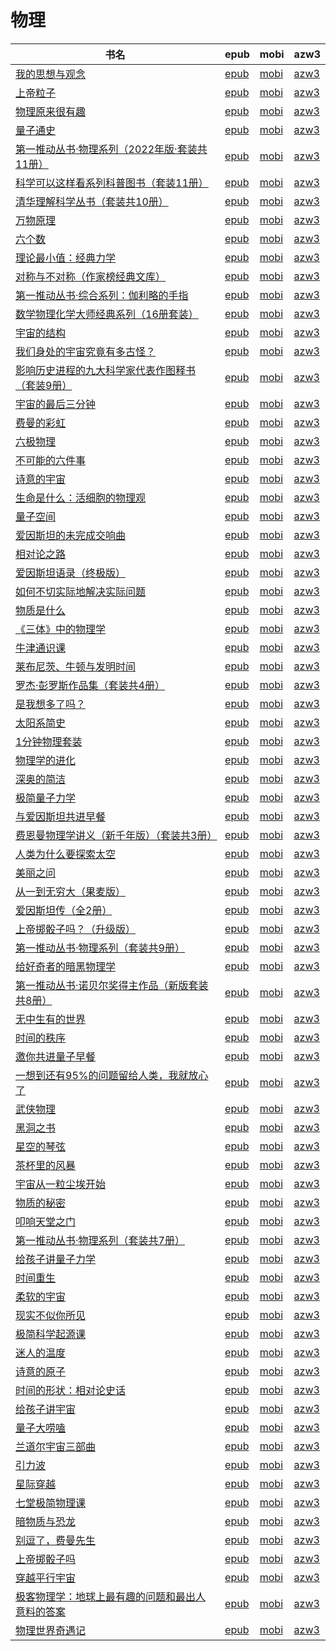 # 物理

| 书名 | epub | mobi | azw3 |
| --- | --- | --- | --- |
| [我的思想与观念](http://ct.dalanmei.com/f/31084289-771246435-80fac1) | [epub](http://ct.dalanmei.com/f/31084289-771246435-80fac1) | [mobi](http://ct.dalanmei.com/f/31084289-771231166-eb4274) | [azw3](http://ct.dalanmei.com/f/31084289-771236258-313b89) |
| [上帝粒子](http://ct.dalanmei.com/f/31084289-771246898-e26cbb) | [epub](http://ct.dalanmei.com/f/31084289-771246898-e26cbb) | [mobi](http://ct.dalanmei.com/f/31084289-771231698-e6019a) | [azw3](http://ct.dalanmei.com/f/31084289-771236599-3e08a1) |
| [物理原来很有趣](http://ct.dalanmei.com/f/31084289-771247254-881090) | [epub](http://ct.dalanmei.com/f/31084289-771247254-881090) | [mobi](http://ct.dalanmei.com/f/31084289-771232194-bc023f) | [azw3](http://ct.dalanmei.com/f/31084289-771240275-c025f7) |
| [量子通史](http://ct.dalanmei.com/f/31084289-771247337-59871c) | [epub](http://ct.dalanmei.com/f/31084289-771247337-59871c) | [mobi](http://ct.dalanmei.com/f/31084289-771228349-eb802e) | [azw3](http://ct.dalanmei.com/f/31084289-771232403-487bc7) |
| [第一推动丛书·物理系列（2022年版·套装共11册）](http://ct.dalanmei.com/f/31084289-771241336-76201a) | [epub](http://ct.dalanmei.com/f/31084289-771241336-76201a) | [mobi](http://ct.dalanmei.com/f/31084289-771229875-efccd0) | [azw3](http://ct.dalanmei.com/f/31084289-771233441-e3f671) |
| [科学可以这样看系列科普图书（套装11册）](http://ct.dalanmei.com/f/31084289-771246344-bf96a6) | [epub](http://ct.dalanmei.com/f/31084289-771246344-bf96a6) | [mobi](http://ct.dalanmei.com/f/31084289-771230833-bd7a82) | [azw3](http://ct.dalanmei.com/f/31084289-771236083-491bec) |
| [清华理解科学丛书（套装共10册）](http://ct.dalanmei.com/f/31084289-601222537-0ce916) | [epub](http://ct.dalanmei.com/f/31084289-601222537-0ce916) | [mobi](http://ct.dalanmei.com/f/31084289-601222134-34fc36) | [azw3](http://ct.dalanmei.com/f/31084289-601222424-4ce49e) |
| [万物原理](http://ct.dalanmei.com/f/31084289-589491767-9a1dd0) | [epub](http://ct.dalanmei.com/f/31084289-589491767-9a1dd0) | [mobi](http://ct.dalanmei.com/f/31084289-589444209-96d85e) | [azw3](http://ct.dalanmei.com/f/31084289-589487601-c349e9) |
| [六个数](http://ct.dalanmei.com/f/31084289-577383790-018a1c) | [epub](http://ct.dalanmei.com/f/31084289-577383790-018a1c) | [mobi](http://ct.dalanmei.com/f/31084289-577376382-9acf53) | [azw3](http://ct.dalanmei.com/f/31084289-577384254-03ac0b) |
| [理论最小值：经典力学](http://ct.dalanmei.com/f/31084289-577383810-1d6a41) | [epub](http://ct.dalanmei.com/f/31084289-577383810-1d6a41) | [mobi](http://ct.dalanmei.com/f/31084289-577376477-87c993) | [azw3](http://ct.dalanmei.com/f/31084289-577384262-fdc891) |
| [对称与不对称（作家榜经典文库）](http://ct.dalanmei.com/f/31084289-575337843-4a8767) | [epub](http://ct.dalanmei.com/f/31084289-575337843-4a8767) | [mobi](http://ct.dalanmei.com/f/31084289-575257029-6d7c5b) | [azw3](http://ct.dalanmei.com/f/31084289-575310830-8abf13) |
| [第一推动丛书·综合系列：伽利略的手指](http://ct.dalanmei.com/f/31084289-570300381-007075) | [epub](http://ct.dalanmei.com/f/31084289-570300381-007075) | [mobi](http://ct.dalanmei.com/f/31084289-570174955-9f5581) | [azw3](http://ct.dalanmei.com/f/31084289-570369688-406bb7) |
| [数学物理化学大师经典系列（16册套装）](http://ct.dalanmei.com/f/31084289-570325769-2e81e7) | [epub](http://ct.dalanmei.com/f/31084289-570325769-2e81e7) | [mobi](http://ct.dalanmei.com/f/31084289-570154935-33dae0) | [azw3](http://ct.dalanmei.com/f/31084289-571395386-46768c) |
| [宇宙的结构](http://ct.dalanmei.com/f/31084289-570352585-9d901a) | [epub](http://ct.dalanmei.com/f/31084289-570352585-9d901a) | [mobi](http://ct.dalanmei.com/f/31084289-570160536-a40447) | [azw3](http://ct.dalanmei.com/f/31084289-571401051-55ab84) |
| [我们身处的宇宙究竟有多古怪？](http://ct.dalanmei.com/f/31084289-570357523-3ec76d) | [epub](http://ct.dalanmei.com/f/31084289-570357523-3ec76d) | [mobi](http://ct.dalanmei.com/f/31084289-570148532-08ca2e) | [azw3](http://ct.dalanmei.com/f/31084289-571404859-c80512) |
| [影响历史进程的九大科学家代表作图释书（套装9册）](http://ct.dalanmei.com/f/31084289-570357622-28d193) | [epub](http://ct.dalanmei.com/f/31084289-570357622-28d193) | [mobi](http://ct.dalanmei.com/f/31084289-570149974-0eecf3) | [azw3](http://ct.dalanmei.com/f/31084289-571405661-c4d0b9) |
| [宇宙的最后三分钟](http://ct.dalanmei.com/f/31084289-570357693-e2322d) | [epub](http://ct.dalanmei.com/f/31084289-570357693-e2322d) | [mobi](http://ct.dalanmei.com/f/31084289-570150749-ebb5c6) | [azw3](http://ct.dalanmei.com/f/31084289-571405809-53a348) |
| [费曼的彩虹](http://ct.dalanmei.com/f/31084289-570251262-7c7fd9) | [epub](http://ct.dalanmei.com/f/31084289-570251262-7c7fd9) | [mobi](http://ct.dalanmei.com/f/31084289-569464455-0aef99) | [azw3](http://ct.dalanmei.com/f/31084289-571411076-477ae9) |
| [六极物理](http://ct.dalanmei.com/f/31084289-570252317-a27300) | [epub](http://ct.dalanmei.com/f/31084289-570252317-a27300) | [mobi](http://ct.dalanmei.com/f/31084289-569464664-ac4541) | [azw3](http://ct.dalanmei.com/f/31084289-571411442-046c04) |
| [不可能的六件事](http://ct.dalanmei.com/f/31084289-570256820-5e573b) | [epub](http://ct.dalanmei.com/f/31084289-570256820-5e573b) | [mobi](http://ct.dalanmei.com/f/31084289-570107664-e9b1db) | [azw3](http://ct.dalanmei.com/f/31084289-571415307-5b0be3) |
| [诗意的宇宙](http://ct.dalanmei.com/f/31084289-570239717-fdea91) | [epub](http://ct.dalanmei.com/f/31084289-570239717-fdea91) | [mobi](http://ct.dalanmei.com/f/31084289-569452776-36e74a) | [azw3](http://ct.dalanmei.com/f/31084289-571419659-5cbace) |
| [生命是什么：活细胞的物理观](http://ct.dalanmei.com/f/31084289-572067697-4f9495) | [epub](http://ct.dalanmei.com/f/31084289-572067697-4f9495) | [mobi](http://ct.dalanmei.com/f/31084289-571731107-6961ab) | [azw3](http://ct.dalanmei.com/f/31084289-572086362-8ca238) |
| [量子空间](http://ct.dalanmei.com/f/31084289-572080721-71855f) | [epub](http://ct.dalanmei.com/f/31084289-572080721-71855f) | [mobi](http://ct.dalanmei.com/f/31084289-571729448-f64636) | [azw3](http://ct.dalanmei.com/f/31084289-572108519-3990f0) |
| [爱因斯坦的未完成交响曲](http://ct.dalanmei.com/f/31084289-572085084-5d27a7) | [epub](http://ct.dalanmei.com/f/31084289-572085084-5d27a7) | [mobi](http://ct.dalanmei.com/f/31084289-571729004-8c607f) | [azw3](http://ct.dalanmei.com/f/31084289-572112322-91311f) |
| [相对论之路](http://ct.dalanmei.com/f/31084289-572085121-fd3d1e) | [epub](http://ct.dalanmei.com/f/31084289-572085121-fd3d1e) | [mobi](http://ct.dalanmei.com/f/31084289-571729000-1ecc1b) | [azw3](http://ct.dalanmei.com/f/31084289-572112337-c6676d) |
| [爱因斯坦语录（终极版）](http://ct.dalanmei.com/f/31084289-572087541-3dba8c) | [epub](http://ct.dalanmei.com/f/31084289-572087541-3dba8c) | [mobi](http://ct.dalanmei.com/f/31084289-571728679-c09a1a) | [azw3](http://ct.dalanmei.com/f/31084289-572112652-356e6f) |
| [如何不切实际地解决实际问题](http://ct.dalanmei.com/f/31084289-572109532-ffe73d) | [epub](http://ct.dalanmei.com/f/31084289-572109532-ffe73d) | [mobi](http://ct.dalanmei.com/f/31084289-571726027-8e10ca) | [azw3](http://ct.dalanmei.com/f/31084289-572115615-d37352) |
| [物质是什么](http://ct.dalanmei.com/f/31084289-572112350-f77344) | [epub](http://ct.dalanmei.com/f/31084289-572112350-f77344) | [mobi](http://ct.dalanmei.com/f/31084289-571723870-7bef7c) | [azw3](http://ct.dalanmei.com/f/31084289-572116247-d5095d) |
| [《三体》中的物理学](http://ct.dalanmei.com/f/31084289-572112677-a34ac0) | [epub](http://ct.dalanmei.com/f/31084289-572112677-a34ac0) | [mobi](http://ct.dalanmei.com/f/31084289-571723127-30b27b) | [azw3](http://ct.dalanmei.com/f/31084289-572116935-23fa45) |
| [牛津通识课](http://ct.dalanmei.com/f/31084289-572113890-7aef4e) | [epub](http://ct.dalanmei.com/f/31084289-572113890-7aef4e) | [mobi](http://ct.dalanmei.com/f/31084289-571715396-8f0988) | [azw3](http://ct.dalanmei.com/f/31084289-572121967-3d5548) |
| [莱布尼茨、牛顿与发明时间](http://ct.dalanmei.com/f/31084289-572114594-799ec9) | [epub](http://ct.dalanmei.com/f/31084289-572114594-799ec9) | [mobi](http://ct.dalanmei.com/f/31084289-571712536-37130e) | [azw3](http://ct.dalanmei.com/f/31084289-572132060-6964d0) |
| [罗杰·彭罗斯作品集（套装共4册）](http://ct.dalanmei.com/f/31084289-572114676-cee52c) | [epub](http://ct.dalanmei.com/f/31084289-572114676-cee52c) | [mobi](http://ct.dalanmei.com/f/31084289-571711900-b2a680) | [azw3](http://ct.dalanmei.com/f/31084289-572133095-ed71dd) |
| [是我想多了吗？](http://ct.dalanmei.com/f/31084289-572114988-460de7) | [epub](http://ct.dalanmei.com/f/31084289-572114988-460de7) | [mobi](http://ct.dalanmei.com/f/31084289-571710249-ebbba5) | [azw3](http://ct.dalanmei.com/f/31084289-572135457-26bd2d) |
| [太阳系简史](http://ct.dalanmei.com/f/31084289-572115213-053a4d) | [epub](http://ct.dalanmei.com/f/31084289-572115213-053a4d) | [mobi](http://ct.dalanmei.com/f/31084289-571709187-8533f8) | [azw3](http://ct.dalanmei.com/f/31084289-572136539-c8a6aa) |
| [1分钟物理套装](None) | [epub](None) | [mobi](None) | [azw3](None) |
| [物理学的进化](http://ct.dalanmei.com/f/31084289-572116098-9a511b) | [epub](http://ct.dalanmei.com/f/31084289-572116098-9a511b) | [mobi](http://ct.dalanmei.com/f/31084289-571678727-b31817) | [azw3](http://ct.dalanmei.com/f/31084289-572156920-853cf6) |
| [深奥的简洁](http://ct.dalanmei.com/f/31084289-572116738-7ec3a5) | [epub](http://ct.dalanmei.com/f/31084289-572116738-7ec3a5) | [mobi](http://ct.dalanmei.com/f/31084289-571662945-11b8f5) | [azw3](http://ct.dalanmei.com/f/31084289-572176888-05a146) |
| [极简量子力学](http://ct.dalanmei.com/f/31084289-572120463-08560f) | [epub](http://ct.dalanmei.com/f/31084289-572120463-08560f) | [mobi](http://ct.dalanmei.com/f/31084289-571642802-e683f6) | [azw3](http://ct.dalanmei.com/f/31084289-572180758-1f86cf) |
| [与爱因斯坦共进早餐](http://ct.dalanmei.com/f/31084289-572120882-7778bc) | [epub](http://ct.dalanmei.com/f/31084289-572120882-7778bc) | [mobi](http://ct.dalanmei.com/f/31084289-571638694-415ce1) | [azw3](http://ct.dalanmei.com/f/31084289-572182173-4f18cd) |
| [费恩曼物理学讲义（新千年版）（套装共3册）](http://ct.dalanmei.com/f/31084289-572125750-c20a60) | [epub](http://ct.dalanmei.com/f/31084289-572125750-c20a60) | [mobi](http://ct.dalanmei.com/f/31084289-571635077-efaf13) | [azw3](http://ct.dalanmei.com/f/31084289-572186377-addf68) |
| [人类为什么要探索太空](http://ct.dalanmei.com/f/31084289-572125907-0a18ae) | [epub](http://ct.dalanmei.com/f/31084289-572125907-0a18ae) | [mobi](http://ct.dalanmei.com/f/31084289-571632415-d4b4db) | [azw3](http://ct.dalanmei.com/f/31084289-572186454-4e51fd) |
| [美丽之问](http://ct.dalanmei.com/f/31084289-571806497-a36518) | [epub](http://ct.dalanmei.com/f/31084289-571806497-a36518) | [mobi](http://ct.dalanmei.com/f/31084289-571538306-5fc907) | [azw3](http://ct.dalanmei.com/f/31084289-572195916-1ea05b) |
| [从一到无穷大（果麦版）](http://ct.dalanmei.com/f/31084289-571808856-ff5b38) | [epub](http://ct.dalanmei.com/f/31084289-571808856-ff5b38) | [mobi](http://ct.dalanmei.com/f/31084289-571541075-15a5fa) | [azw3](http://ct.dalanmei.com/f/31084289-572196277-5d66a9) |
| [爱因斯坦传（全2册）](http://ct.dalanmei.com/f/31084289-571812329-2c0664) | [epub](http://ct.dalanmei.com/f/31084289-571812329-2c0664) | [mobi](http://ct.dalanmei.com/f/31084289-571542482-8b38e1) | [azw3](http://ct.dalanmei.com/f/31084289-572196456-479cb4) |
| [上帝掷骰子吗？（升级版）](http://ct.dalanmei.com/f/31084289-571862717-d4aacd) | [epub](http://ct.dalanmei.com/f/31084289-571862717-d4aacd) | [mobi](http://ct.dalanmei.com/f/31084289-571551147-9a2ab5) | [azw3](http://ct.dalanmei.com/f/31084289-572202136-f4a251) |
| [第一推动丛书·物理系列（套装共9册）](http://ct.dalanmei.com/f/31084289-571912208-75ed6e) | [epub](http://ct.dalanmei.com/f/31084289-571912208-75ed6e) | [mobi](http://ct.dalanmei.com/f/31084289-571556043-68db76) | [azw3](http://ct.dalanmei.com/f/31084289-572203304-a00976) |
| [给好奇者的暗黑物理学](http://ct.dalanmei.com/f/31084289-571913622-8efaec) | [epub](http://ct.dalanmei.com/f/31084289-571913622-8efaec) | [mobi](http://ct.dalanmei.com/f/31084289-571556535-2e022c) | [azw3](http://ct.dalanmei.com/f/31084289-572203538-67a588) |
| [第一推动丛书·诺贝尔奖得主作品（新版套装共8册）](http://ct.dalanmei.com/f/31084289-571913906-4a5563) | [epub](http://ct.dalanmei.com/f/31084289-571913906-4a5563) | [mobi](http://ct.dalanmei.com/f/31084289-571556847-5cbd99) | [azw3](http://ct.dalanmei.com/f/31084289-572203614-5ea836) |
| [无中生有的世界](http://ct.dalanmei.com/f/31084289-571922023-bdee15) | [epub](http://ct.dalanmei.com/f/31084289-571922023-bdee15) | [mobi](http://ct.dalanmei.com/f/31084289-571559371-1521d3) | [azw3](http://ct.dalanmei.com/f/31084289-572211702-8a3983) |
| [时间的秩序](http://ct.dalanmei.com/f/31084289-571732717-bef73d) | [epub](http://ct.dalanmei.com/f/31084289-571732717-bef73d) | [mobi](http://ct.dalanmei.com/f/31084289-571616270-adbcf8) | [azw3](http://ct.dalanmei.com/f/31084289-571912598-7273c4) |
| [邀你共进量子早餐](http://ct.dalanmei.com/f/31084289-571736150-6008b1) | [epub](http://ct.dalanmei.com/f/31084289-571736150-6008b1) | [mobi](http://ct.dalanmei.com/f/31084289-571607765-a07ff2) | [azw3](http://ct.dalanmei.com/f/31084289-571914292-cae860) |
| [一想到还有95%的问题留给人类，我就放心了](http://ct.dalanmei.com/f/31084289-571737666-654f7d) | [epub](http://ct.dalanmei.com/f/31084289-571737666-654f7d) | [mobi](http://ct.dalanmei.com/f/31084289-571603668-3cc7d1) | [azw3](http://ct.dalanmei.com/f/31084289-571916705-5376bc) |
| [武侠物理](http://ct.dalanmei.com/f/31084289-571773768-8b4311) | [epub](http://ct.dalanmei.com/f/31084289-571773768-8b4311) | [mobi](http://ct.dalanmei.com/f/31084289-571495806-15bda5) | [azw3](http://ct.dalanmei.com/f/31084289-571918664-dd72e1) |
| [黑洞之书](http://ct.dalanmei.com/f/31084289-572128924-ab3317) | [epub](http://ct.dalanmei.com/f/31084289-572128924-ab3317) | [mobi](http://ct.dalanmei.com/f/31084289-571593895-d21860) | [azw3](http://ct.dalanmei.com/f/31084289-571985970-5e47d5) |
| [星空的琴弦](http://ct.dalanmei.com/f/31084289-571814699-451dc4) | [epub](http://ct.dalanmei.com/f/31084289-571814699-451dc4) | [mobi](http://ct.dalanmei.com/f/31084289-571544117-0292d9) | [azw3](http://ct.dalanmei.com/f/31084289-572015952-589791) |
| [茶杯里的风暴](http://ct.dalanmei.com/f/31084289-571814971-52f3cc) | [epub](http://ct.dalanmei.com/f/31084289-571814971-52f3cc) | [mobi](http://ct.dalanmei.com/f/31084289-571544622-eb2a45) | [azw3](http://ct.dalanmei.com/f/31084289-572016639-b42a07) |
| [宇宙从一粒尘埃开始](http://ct.dalanmei.com/f/31084289-571818389-47b7e3) | [epub](http://ct.dalanmei.com/f/31084289-571818389-47b7e3) | [mobi](http://ct.dalanmei.com/f/31084289-571548096-dad0d6) | [azw3](http://ct.dalanmei.com/f/31084289-572054324-d25f4e) |
| [物质的秘密](http://ct.dalanmei.com/f/31084289-571818778-013172) | [epub](http://ct.dalanmei.com/f/31084289-571818778-013172) | [mobi](http://ct.dalanmei.com/f/31084289-571548313-0fd4b1) | [azw3](http://ct.dalanmei.com/f/31084289-572055994-6a8935) |
| [叩响天堂之门](http://ct.dalanmei.com/f/31084289-571864474-28f789) | [epub](http://ct.dalanmei.com/f/31084289-571864474-28f789) | [mobi](http://ct.dalanmei.com/f/31084289-571551234-636709) | [azw3](http://ct.dalanmei.com/f/31084289-572068086-af467d) |
| [第一推动丛书·物理系列（套装共7册）](None) | [epub](None) | [mobi](None) | [azw3](None) |
| [给孩子讲量子力学](http://ct.dalanmei.com/f/31084289-571878515-d8c4c5) | [epub](http://ct.dalanmei.com/f/31084289-571878515-d8c4c5) | [mobi](http://ct.dalanmei.com/f/31084289-571551804-e4e502) | [azw3](http://ct.dalanmei.com/f/31084289-572068947-3291de) |
| [时间重生](http://ct.dalanmei.com/f/31084289-571908448-093bfd) | [epub](http://ct.dalanmei.com/f/31084289-571908448-093bfd) | [mobi](http://ct.dalanmei.com/f/31084289-571555617-288ae2) | [azw3](http://ct.dalanmei.com/f/31084289-572072183-dacc97) |
| [柔软的宇宙](http://ct.dalanmei.com/f/31084289-571909895-684e18) | [epub](http://ct.dalanmei.com/f/31084289-571909895-684e18) | [mobi](http://ct.dalanmei.com/f/31084289-571555788-0499a5) | [azw3](http://ct.dalanmei.com/f/31084289-572072640-83ccc8) |
| [现实不似你所见](http://ct.dalanmei.com/f/31084289-571913361-510c2e) | [epub](http://ct.dalanmei.com/f/31084289-571913361-510c2e) | [mobi](http://ct.dalanmei.com/f/31084289-571556358-d07c81) | [azw3](http://ct.dalanmei.com/f/31084289-572073442-6a9add) |
| [极简科学起源课](http://ct.dalanmei.com/f/31084289-571916884-427111) | [epub](http://ct.dalanmei.com/f/31084289-571916884-427111) | [mobi](http://ct.dalanmei.com/f/31084289-571558304-86bcab) | [azw3](http://ct.dalanmei.com/f/31084289-572074981-e0f82d) |
| [迷人的温度](http://ct.dalanmei.com/f/31084289-571991266-811e21) | [epub](http://ct.dalanmei.com/f/31084289-571991266-811e21) | [mobi](http://ct.dalanmei.com/f/31084289-571562150-b88a54) | [azw3](http://ct.dalanmei.com/f/31084289-571840828-abc7f2) |
| [诗意的原子](http://ct.dalanmei.com/f/31084289-571736039-7afcfe) | [epub](http://ct.dalanmei.com/f/31084289-571736039-7afcfe) | [mobi](http://ct.dalanmei.com/f/31084289-571583556-a22708) | [azw3](http://ct.dalanmei.com/f/31084289-571854935-2b05cc) |
| [时间的形状：相对论史话](http://ct.dalanmei.com/f/31084289-571736836-002592) | [epub](http://ct.dalanmei.com/f/31084289-571736836-002592) | [mobi](http://ct.dalanmei.com/f/31084289-571581750-71721f) | [azw3](http://ct.dalanmei.com/f/31084289-571861196-051075) |
| [给孩子讲宇宙](http://ct.dalanmei.com/f/31084289-571738130-7e9649) | [epub](http://ct.dalanmei.com/f/31084289-571738130-7e9649) | [mobi](http://ct.dalanmei.com/f/31084289-571588370-5f88f9) | [azw3](http://ct.dalanmei.com/f/31084289-571868326-0b8d89) |
| [量子大唠嗑](http://ct.dalanmei.com/f/31084289-571772766-c1520a) | [epub](http://ct.dalanmei.com/f/31084289-571772766-c1520a) | [mobi](http://ct.dalanmei.com/f/31084289-571588033-bd3832) | [azw3](http://ct.dalanmei.com/f/31084289-571869099-e09316) |
| [兰道尔宇宙三部曲](http://ct.dalanmei.com/f/31084289-571773172-1e3669) | [epub](http://ct.dalanmei.com/f/31084289-571773172-1e3669) | [mobi](http://ct.dalanmei.com/f/31084289-571483475-5a6f74) | [azw3](http://ct.dalanmei.com/f/31084289-571869626-15bffb) |
| [引力波](http://ct.dalanmei.com/f/31084289-571776913-8ef262) | [epub](http://ct.dalanmei.com/f/31084289-571776913-8ef262) | [mobi](http://ct.dalanmei.com/f/31084289-571513410-308c06) | [azw3](http://ct.dalanmei.com/f/31084289-571876319-ab66c4) |
| [星际穿越](http://ct.dalanmei.com/f/31084289-571777184-3a59a7) | [epub](http://ct.dalanmei.com/f/31084289-571777184-3a59a7) | [mobi](http://ct.dalanmei.com/f/31084289-571514062-09b4d4) | [azw3](http://ct.dalanmei.com/f/31084289-571876377-9a4ca0) |
| [七堂极简物理课](http://ct.dalanmei.com/f/31084289-571777849-327a4a) | [epub](http://ct.dalanmei.com/f/31084289-571777849-327a4a) | [mobi](http://ct.dalanmei.com/f/31084289-571517098-7ec939) | [azw3](http://ct.dalanmei.com/f/31084289-571876783-80bfcb) |
| [暗物质与恐龙](http://ct.dalanmei.com/f/31084289-571778171-0eea70) | [epub](http://ct.dalanmei.com/f/31084289-571778171-0eea70) | [mobi](http://ct.dalanmei.com/f/31084289-571517493-6796ca) | [azw3](http://ct.dalanmei.com/f/31084289-571877074-c3baf7) |
| [别逗了，费曼先生](http://ct.dalanmei.com/f/31084289-571778214-7ccfa2) | [epub](http://ct.dalanmei.com/f/31084289-571778214-7ccfa2) | [mobi](http://ct.dalanmei.com/f/31084289-571517538-fb13c6) | [azw3](http://ct.dalanmei.com/f/31084289-571877142-9e5e6c) |
| [上帝掷骰子吗](http://ct.dalanmei.com/f/31084289-571781870-f42d35) | [epub](http://ct.dalanmei.com/f/31084289-571781870-f42d35) | [mobi](http://ct.dalanmei.com/f/31084289-571422882-502877) | [azw3](http://ct.dalanmei.com/f/31084289-571882967-2a5248) |
| [穿越平行宇宙](http://ct.dalanmei.com/f/31084289-571782346-18a5ad) | [epub](http://ct.dalanmei.com/f/31084289-571782346-18a5ad) | [mobi](http://ct.dalanmei.com/f/31084289-571423638-d4155d) | [azw3](http://ct.dalanmei.com/f/31084289-571883485-974502) |
| [极客物理学：地球上最有趣的问题和最出人意料的答案](http://ct.dalanmei.com/f/31084289-571786461-98fb03) | [epub](http://ct.dalanmei.com/f/31084289-571786461-98fb03) | [mobi](http://ct.dalanmei.com/f/31084289-571452399-deaa4d) | [azw3](http://ct.dalanmei.com/f/31084289-571885697-c71696) |
| [物理世界奇遇记](http://ct.dalanmei.com/f/31084289-571787147-3de73c) | [epub](http://ct.dalanmei.com/f/31084289-571787147-3de73c) | [mobi](http://ct.dalanmei.com/f/31084289-571453490-7bdffd) | [azw3](http://ct.dalanmei.com/f/31084289-571886543-d375ce) |
